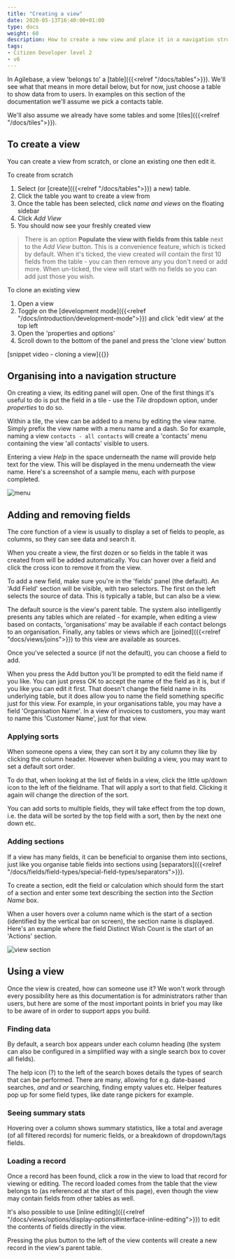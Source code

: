 ```yaml
---
title: "Creating a view"
date: 2020-05-13T16:40:00+01:00
type: docs
weight: 60
description: How to create a new view and place it in a navigation structure
tags:
- Citizen Developer level 2
- v6
---
```

In Agilebase, a view 'belongs to' a [table]({{<relref "/docs/tables">}}). We'll see what that means in more detail below, but for now, just choose a table to show data from to users. In examples on this section of the documentation we'll assume we pick a contacts table.

We'll also assume we already have some tables and some [tiles]({{<relref "/docs/tiles">}}).

## To create a view

You can create a view from scratch, or clone an existing one then edit it.

To create from scratch
1. Select (or [create]({{<relref "/docs/tables">}}) a new) table.
2. Click the table you want to create a view from
3. Once the table has been selected, click _name and views_ on the floating sidebar
4. Click _Add View_
5. You should now see your freshly created view

> There is an option **Populate the view with fields from this table** next to the _Add View_ button. This is a convenience feature, which is ticked by default. When it's ticked, the view created will contain the first 10 fields from the table - you can then remove any you don't need or add more. When un-ticked, the view will start with no fields so you can add just those you wish.

To clone an existing view
1. Open a view
2. Toggle on the [development mode]({{<relref "/docs/introduction/development-mode">}}) and click 'edit view' at the top left
3. Open the 'properties and options'
4. Scroll down to the bottom of the panel and press the 'clone view' button

[snippet video  - cloning a view]{{<youtube id="zA2EEW7YLsA">}}

## Organising into a navigation structure
On creating a view, its editing panel will open. One of the first things it's useful to do is put the field in a tile - use the _Tile_ dropdown option, under _properties_ to do so.

Within a tile, the view can be added to a menu by editing the view name. Simply prefix the view name with a menu name and a dash. So for example, naming a view `contacts - all contacts` will create a 'contacts' menu containing the view 'all contacts' visible to users.

Entering a view _Help_ in the space underneath the name will provide help text for the view. This will be displayed in the menu underneath the view name. Here's a screenshot of a sample menu, each with purpose completed.

![menu](/menu.png)

## Adding and removing fields
The core function of a view is usually to display a set of fields to people, as columns, so they can see data and search it.

When you create a view, the first dozen or so fields in the table it was created from will be added automatically. You can hover over a field and click the cross icon to remove it from the view.

To add a new field, make sure you're in the 'fields' panel (the default). An 'Add Field' section will be visible, with two selectors.
The first on the left selects the source of data. This is typically a table, but can also be a view.

The default source is the view's parent table. The system also intelligently presents any tables which are related - for example, when editing a view based on contacts, 'organisations' may be available if each contact belongs to an organisation.
Finally, any tables or views which are [joined]({{<relref "docs/views/joins">}}) to this view are available as sources.

Once you've selected a source (if not the default), you can choose a field to add.

When you press the Add button you'll be prompted to edit the field name if you like. You can just press OK to accept the name of the field as it is, but if you like you can edit it first. That doesn't change the field name in its underlying table, but it does allow you to name the field something specific just for this view.
For example, in your organisations table, you may have a field 'Organisation Name'. In a view of invoices to customers, you may want to name this 'Customer Name', just for that view.

### Applying sorts
When someone opens a view, they can sort it by any column they like by clicking the column header. However when building a view, you may want to set a default sort order.

To do that, when looking at the list of fields in a view, click the little up/down icon to the left of the fieldname. That will apply a sort to that field. Clicking it again will change the direction of the sort.

You can add sorts to multiple fields, they will take effect from the top down, i.e. the data will be sorted by the top field with a sort, then by the next one down etc.

### Adding sections
If a view has many fields, it can be beneficial to organise them into sections, just like you organise table fields into sections using [separators]({{<relref "/docs/fields/field-types/special-field-types/separators">}}).

To create a section, edit the field or calculation which should form the start of a section and enter some text describing the section into the *Section Name* box.

When a user hovers over a column name which is the start of a section (identified by the vertical bar on screen), the section name is displayed. Here's an example where the field Distinct Wish Count is the start of an 'Actions' section.

![view section](/view-section.png)

## Using a view
Once the view is created, how can someone use it? We won't work through every possibility here as this documentation is for administrators rather than users, but here are some of the most important points in brief you may like to be aware of in order to support apps you build.

### Finding data
By default, a search box appears under each column heading (the system can also be configured in a simplified way with a single search box to cover all fields).

The help icon (?) to the left of the search boxes details the types of search that can be performed. There are many, allowing for e.g. date-based searches, _and_ and _or_ searching, finding empty values etc. Helper features pop up for some field types, like date range pickers for example.

### Seeing summary stats
Hovering over a column shows summary statistics, like a total and average (of all filtered records) for numeric fields, or a breakdown of dropdown/tags fields.

### Loading a record
Once a record has been found, click a row in the view to load that record for viewing or editing. The record loaded comes from the table that the view belongs to (as referenced at the start of this page), even though the view may contain fields from other tables as well.

It's also possible to use [inline editing]({{<relref "/docs/views/options/display-options#interface-inline-editing">}}) to edit the contents of fields directly in the view.

Pressing the plus button to the left of the view contents will create a new record in the view's parent table.